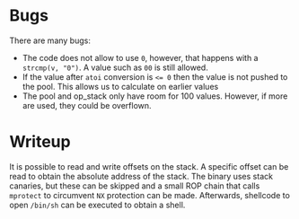 # Bugs
There are many bugs:

* The code does not allow to use `0`, however, that happens with a `strcmp(v, "0")`. A value such as `00` is still allowed.
* If the value after `atoi` conversion is `<= 0` then the value is not pushed to the pool. This allows us to calculate on earlier values
* The pool and op_stack only have room for 100 values. However, if more are used, they could be overflown.

# Writeup
It is possible to read and write offsets on the stack. A specific offset can be read to obtain the absolute address of the stack. The binary uses stack canaries, but these can be skipped and a small ROP chain that calls `mprotect` to circumvent `NX` protection can be made. Afterwards, shellcode to open `/bin/sh` can be executed to obtain a shell.
